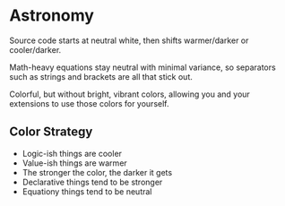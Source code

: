 # Astronomy
Source code starts at neutral white, then shifts warmer/darker or cooler/darker.

Math-heavy equations stay neutral with minimal variance, so separators such as strings and brackets are all that stick out.

Colorful, but without bright, vibrant colors, allowing you and your extensions to use those colors for yourself.

## Color Strategy
* Logic-ish things are cooler
* Value-ish things are warmer
* The stronger the color, the darker it gets
* Declarative things tend to be stronger
* Equationy things tend to be neutral
